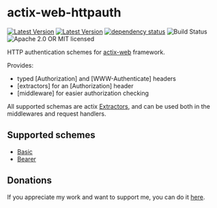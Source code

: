 # actix-web-httpauth

[![Latest Version](https://img.shields.io/crates/v/actix-web-httpauth.svg)](https://crates.io/crates/actix-web-httpauth)
[![Latest Version](https://docs.rs/actix-web-httpauth/badge.svg)](https://docs.rs/actix-web-httpauth)
[![dependency status](https://deps.rs/crate/actix-web-httpauth/0.3.1/status.svg)](https://deps.rs/crate/actix-web-httpauth/0.3.1)
![Build Status](https://travis-ci.org/svartalf/actix-web-httpauth.svg?branch=master)
![Apache 2.0 OR MIT licensed](https://img.shields.io/badge/license-Apache2.0%2FMIT-blue.svg)

HTTP authentication schemes for [actix-web](https://github.com/actix/actix-web) framework.

Provides:
 * typed [Authorization] and  [WWW-Authenticate] headers
 * [extractors] for an [Authorization] header
 * [middleware] for easier authorization checking

All supported schemas are actix [Extractors](https://docs.rs/actix-web/1.0.0/actix_web/trait.FromRequest.html),
and can be used both in the middlewares and request handlers.

## Supported schemes

 * [Basic](https://tools.ietf.org/html/rfc7617)
 * [Bearer](https://tools.ietf.org/html/rfc6750)

## Donations

If you appreciate my work and want to support me, you can do it [here](https://svartalf.info/donate/).
